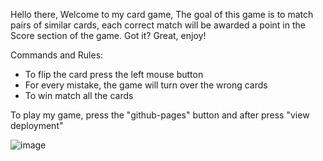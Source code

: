 Hello there,
Welcome to my card game, The goal of this game is to match pairs of similar cards,
each correct match will be awarded a point in the Score section of the game.
Got it? 
Great, enjoy!

Commands and Rules:

- To flip the card press the left mouse button
- For every mistake, the game will turn over the wrong cards
- To win match all the cards

To play my game, press the "github-pages" button and after press "view deployment" 

![image](https://github.com/Lorenzo-Rosas-2C-JCMaxwell-2023/CardGameTutorial/assets/124684090/0e525f6a-3620-42f0-b26e-4a72443c7bb4)
